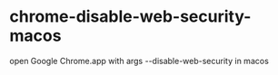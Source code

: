 # chrome-disable-web-security-macos
open Google Chrome.app with args --disable-web-security in macos
